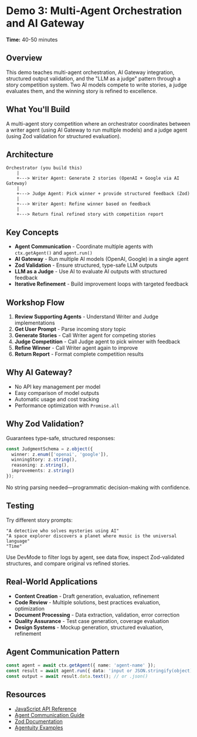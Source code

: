 # Demo 3: Multi-Agent Orchestration and AI Gateway

**Time:** 40-50 minutes

## Overview

This demo teaches multi-agent orchestration, AI Gateway integration, structured output validation, and the "LLM as a judge" pattern through a story competition system. Two AI models compete to write stories, a judge evaluates them, and the winning story is refined to excellence.

## What You'll Build

A multi-agent story competition where an orchestrator coordinates between a writer agent (using AI Gateway to run multiple models) and a judge agent (using Zod validation for structured evaluation).

## Architecture

```
Orchestrator (you build this)
    |
    +---> Writer Agent: Generate 2 stories (OpenAI + Google via AI Gateway)
    |
    +---> Judge Agent: Pick winner + provide structured feedback (Zod)
    |
    +---> Writer Agent: Refine winner based on feedback
    |
    +---> Return final refined story with competition report
```

## Key Concepts

- **Agent Communication** - Coordinate multiple agents with `ctx.getAgent()` and `agent.run()`
- **AI Gateway** - Run multiple AI models (OpenAI, Google) in a single agent
- **Zod Validation** - Ensure structured, type-safe LLM outputs
- **LLM as a Judge** - Use AI to evaluate AI outputs with structured feedback
- **Iterative Refinement** - Build improvement loops with targeted feedback

## Workshop Flow

1. **Review Supporting Agents** - Understand Writer and Judge implementations
2. **Get User Prompt** - Parse incoming story topic
3. **Generate Stories** - Call Writer agent for competing stories
4. **Judge Competition** - Call Judge agent to pick winner with feedback
5. **Refine Winner** - Call Writer agent again to improve
6. **Return Report** - Format complete competition results

## Why AI Gateway?

- No API key management per model
- Easy comparison of model outputs
- Automatic usage and cost tracking
- Performance optimization with `Promise.all`

## Why Zod Validation?

Guarantees type-safe, structured responses:

```typescript
const JudgmentSchema = z.object({
  winner: z.enum(['openai', 'google']),
  winningStory: z.string(),
  reasoning: z.string(),
  improvements: z.string()
});
```

No string parsing needed—programmatic decision-making with confidence.

## Testing

Try different story prompts:

```
"A detective who solves mysteries using AI"
"A space explorer discovers a planet where music is the universal language"
"Time"
```

Use DevMode to filter logs by agent, see data flow, inspect Zod-validated structures, and compare original vs refined stories.

## Real-World Applications

- **Content Creation** - Draft generation, evaluation, refinement
- **Code Review** - Multiple solutions, best practices evaluation, optimization
- **Document Processing** - Data extraction, validation, error correction
- **Quality Assurance** - Test case generation, coverage evaluation
- **Design Systems** - Mockup generation, structured evaluation, refinement

## Agent Communication Pattern

```typescript
const agent = await ctx.getAgent({ name: 'agent-name' });
const result = await agent.run({ data: 'input or JSON.stringify(object)' });
const output = await result.data.text(); // or .json()
```

## Resources

- [JavaScript API Reference](https://agentuity.dev/SDKs/javascript/api-reference)
- [Agent Communication Guide](https://agentuity.dev/Guides/agent-communication)
- [Zod Documentation](https://zod.dev)
- [Agentuity Examples](https://agentuity.dev/Examples)
